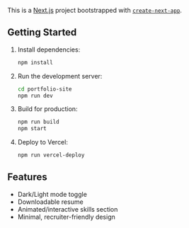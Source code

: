 This is a [Next.js](https://nextjs.org) project bootstrapped with [`create-next-app`](https://nextjs.org/docs/app/api-reference/cli/create-next-app).

## Getting Started

1. Install dependencies:
   ```bash
   npm install
   ```
2. Run the development server:
   ```bash
   cd portfolio-site
   npm run dev
   ```
3. Build for production:
   ```bash
   npm run build
   npm start
   ```
4. Deploy to Vercel:
   ```bash
   npm run vercel-deploy
   ```

## Features

- Dark/Light mode toggle
- Downloadable resume
- Animated/interactive skills section
- Minimal, recruiter-friendly design
